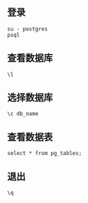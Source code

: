 ## 登录

```
su - postgres
psql
```



## 查看数据库

```
\l
```



## 选择数据库

```
\c db_name
```



## 查看数据表

```
select * from pg_tables;
```



## 退出

```
\q
```

